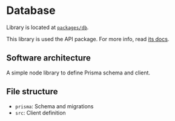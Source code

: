 # Database

Library is located at [`packages/db`](../../../packages/db).

This library is used the API package. For more info, read [its docs](./api.md).

## Software architecture

A simple node library to define Prisma schema and client.

## File structure

- `prisma`: Schema and migrations
- `src`: Client definition
